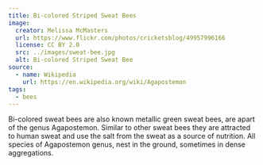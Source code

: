 ```yaml
---
title: Bi-colored Striped Sweat Bees
image:
  creator: Melissa McMasters
  url: https://www.flickr.com/photos/cricketsblog/49957996166
  license: CC BY 2.0
  src: ../images/sweat-bee.jpg
  alt: Bi-colored Striped Sweat Bee
source:
  - name: Wikipedia
    url: https://en.wikipedia.org/wiki/Agapostemon
tags:
  - bees
---
```

Bi-colored sweat bees are also known metallic green sweat bees, are apart of the genus Agapostemon. Similar to other sweat bees they are attracted to human sweat and use the salt from the sweat as a source of nutrition. All species of Agapostemon genus, nest in the ground, sometimes in dense aggregations.